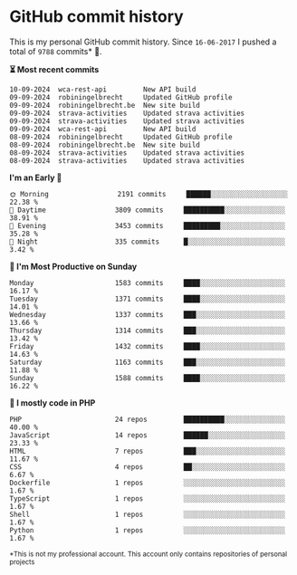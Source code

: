 # GitHub commit history
This is my personal GitHub commit history. Since <!--START_SECTION:first-commit-date-->`16-06-2017`<!--END_SECTION:first-commit-date--> I pushed a total of <!--START_SECTION:total-commit-count-->`9788`<!--END_SECTION:total-commit-count--> commits* 🎉.

<!--START_SECTION:most-recent-commits-->
**⏳ Most recent commits**
                                        
```text
10-09-2024  wca-rest-api         New API build
09-09-2024  robiningelbrecht     Updated GitHub profile
09-09-2024  robiningelbrecht.be  New site build
09-09-2024  strava-activities    Updated strava activities
09-09-2024  strava-activities    Updated strava activities
09-09-2024  wca-rest-api         New API build
08-09-2024  robiningelbrecht     Updated GitHub profile
08-09-2024  robiningelbrecht.be  New site build
08-09-2024  strava-activities    Updated strava activities
08-09-2024  strava-activities    Updated strava activities
```
<!--END_SECTION:most-recent-commits-->  

<!--START_SECTION:commits-per-day-time-->
**I&#039;m an Early 🐤**

```text
🌞 Morning                 2191 commits     ██████░░░░░░░░░░░░░░░░░░░   22.38 %
🌆 Daytime                 3809 commits     ██████████░░░░░░░░░░░░░░░   38.91 %
🌃 Evening                 3453 commits     █████████░░░░░░░░░░░░░░░░   35.28 %
🌙 Night                   335 commits      █░░░░░░░░░░░░░░░░░░░░░░░░   3.42 %
```
<!--END_SECTION:commits-per-day-time-->  

<!--START_SECTION:commits-per-weekday-->
**📅 I&#039;m Most Productive on Sunday**

```text
Monday                    1583 commits     ████░░░░░░░░░░░░░░░░░░░░░   16.17 %
Tuesday                   1371 commits     ████░░░░░░░░░░░░░░░░░░░░░   14.01 %
Wednesday                 1337 commits     ███░░░░░░░░░░░░░░░░░░░░░░   13.66 %
Thursday                  1314 commits     ███░░░░░░░░░░░░░░░░░░░░░░   13.42 %
Friday                    1432 commits     ████░░░░░░░░░░░░░░░░░░░░░   14.63 %
Saturday                  1163 commits     ███░░░░░░░░░░░░░░░░░░░░░░   11.88 %
Sunday                    1588 commits     ████░░░░░░░░░░░░░░░░░░░░░   16.22 %
```
<!--END_SECTION:commits-per-weekday-->  

<!--START_SECTION:repos-per-language-->
**💬 I mostly code in PHP**

```text
PHP                       24 repos         ██████████░░░░░░░░░░░░░░░   40.00 %
JavaScript                14 repos         ██████░░░░░░░░░░░░░░░░░░░   23.33 %
HTML                      7 repos          ███░░░░░░░░░░░░░░░░░░░░░░   11.67 %
CSS                       4 repos          ██░░░░░░░░░░░░░░░░░░░░░░░   6.67 %
Dockerfile                1 repos          ░░░░░░░░░░░░░░░░░░░░░░░░░   1.67 %
TypeScript                1 repos          ░░░░░░░░░░░░░░░░░░░░░░░░░   1.67 %
Shell                     1 repos          ░░░░░░░░░░░░░░░░░░░░░░░░░   1.67 %
Python                    1 repos          ░░░░░░░░░░░░░░░░░░░░░░░░░   1.67 %
```
<!--END_SECTION:repos-per-language-->  

<sub>*This is not my professional account. This account only contains repositories of personal projects</sub>
